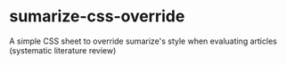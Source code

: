 # sumarize-css-override
A simple CSS sheet to override sumarize's style when evaluating articles (systematic literature review)
